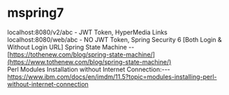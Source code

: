 # mspring7
localhost:8080/v2/abc - JWT Token, HyperMedia Links <br />
localhost:8080/web/abc - NO JWT Token, Spring Security 6 [Both Login & Without Login URL]
Spring State Machine -- [https://tothenew.com/blog/spring-state-machine/](https://www.tothenew.com/blog/spring-state-machine/) <br />
Perl Modules Installation without Internet Connection:--- https://www.ibm.com/docs/en/imdm/11.5?topic=modules-installing-perl-without-internet-connection
